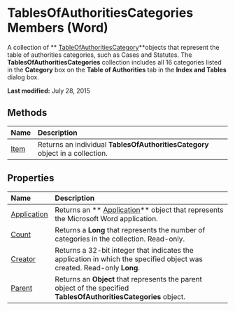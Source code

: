 
# TablesOfAuthoritiesCategories Members (Word)
A collection of  ** [TableOfAuthoritiesCategory](ce481ec8-5d5f-fcb8-1d04-5b796accdd3b.md)**objects that represent the table of authorities categories, such as Cases and Statutes. The  **TablesOfAuthoritiesCategories** collection includes all 16 categories listed in the **Category** box on the **Table of Authorities** tab in the **Index and Tables** dialog box.

 **Last modified:** July 28, 2015


## Methods



|**Name**|**Description**|
|:-----|:-----|
| [Item](48bd569a-720a-9635-c70e-0c6e5414c165.md)|Returns an individual  **TablesOfAuthoritiesCategory** object in a collection.|

## Properties



|**Name**|**Description**|
|:-----|:-----|
| [Application](e0420cf5-d905-f81d-969c-30d49f7738b3.md)|Returns an  ** [Application](d1cf6f8f-4e88-bf01-93b4-90a83f79cb44.md)** object that represents the Microsoft Word application.|
| [Count](eba6740c-628a-dedc-2524-3ea9da4708dc.md)|Returns a  **Long** that represents the number of categories in the collection. Read-only.|
| [Creator](5e1440f8-391e-cf9a-8324-6e5ae328e31f.md)|Returns a 32-bit integer that indicates the application in which the specified object was created. Read-only  **Long**.|
| [Parent](6ce1e6d5-36f8-9f85-d5ff-ca314303e705.md)|Returns an  **Object** that represents the parent object of the specified **TablesOfAuthoritiesCategories** object.|
